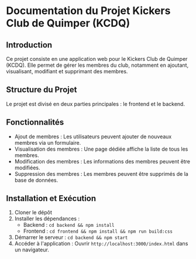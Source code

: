 # Documentation du Projet Kickers Club de Quimper (KCDQ)

## Introduction

Ce projet consiste en une application web pour le Kickers Club de Quimper (KCDQ). Elle permet de gérer les membres du club, notamment en ajoutant, visualisant, modifiant et supprimant des membres.

## Structure du Projet

Le projet est divisé en deux parties principales : le frontend et le backend.

## Fonctionnalités

- Ajout de membres : Les utilisateurs peuvent ajouter de nouveaux membres via un formulaire.
- Visualisation des membres : Une page dédiée affiche la liste de tous les membres.
- Modification des membres : Les informations des membres peuvent être modifiées.
- Suppression des membres : Les membres peuvent être supprimés de la base de données.

## Installation et Exécution

1. Cloner le dépôt
2. Installer les dépendances :
   - Backend : `cd backend && npm install`
   - Frontend : `cd frontend && npm install && npm run build:css`
3. Démarrer le serveur : `cd backend && npm start`
4. Accéder à l'application : Ouvrir `http://localhost:3000/index.html` dans un navigateur.
